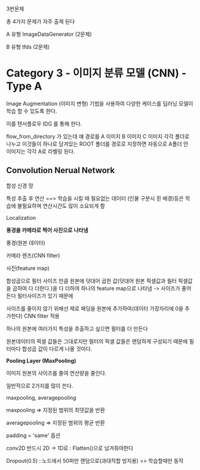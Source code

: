 3번문제

총 4가지 문제가 자주 출제 된다

A 유형 ImageDataGenerator (2문제)

B 유형 tfds (2문제)

# Category 3 - 이미지 분류 모델 (CNN) - Type A

Image Augmentation (이미지 변형) 기법을 사용하여 다양한 케이스를 딥러닝 모델이 학습 할 수 있도록 한다.

이를 텐서플로우 IDG 를 통해 한다.

flow_from_directory 가 있는데 얘 경로를 A 이미지 B 이미지 C 이미지 각각 폴더로 나누고 이것들이 하나로 담겨있는 ROOT 폴더를 경로로 지정하면 자동으로 A폴더 안 이미지는 각각 A로 라벨링 된다.

## Convolution Nerual Network

합성 신경 망

특성 추출 후 연산 ==> 학습을 시킬 때 필요없는 데이터 (인물 구분시 흰 배경)등은 학습에 불필요하며 연산시간도 많이 소요되게 함

Localization

**풍경을 카메라로 찍어 사진으로 나타냄**

풍경(원본 데이터)

카메라 렌즈(CNN filter)

사진(feature map)

합성곱으로 필터 사이즈 만큼 원본에 덧대어 곱한 값(덧대어 원본 픽셀값과 필터 픽셀값을 곱하여 다 더한다.)을 다 더하여 하나의 feature map으로 나타냄 -> 사이즈가 줄어든다 필터사이즈가 있기 때문에

사이즈를 줄이지 않기 위해선 제로 패딩을 원본에 추가하여(데이터 가장자리에 0을 추가한다) CNN filter 적용

하나의 원본에 여러가지 특성을 추출하고 싶으면 필터를 더 만든다

원본데이터의 픽셀 값들은 그대로지만 필터의 픽셀 값들은 랜덤하게 구성되기 때문에 필터마다 합성곱 값이 다르게 나올 것이다.

**Pooling Layer (MaxPooling)**

이미지 원본의 사이즈를 줄여 연산량을 줄인다.

일반적으로 2가지를 많이 쓴다.

maxpooling, averagepooling

maxpooling => 지정된 범위의 최댓값을 반환

averagepooling => 지정된 범위의 평균 반환

padding = 'same'  옵션

conv2D 반드시 2D -> 1D로 : Flatten()으로 넘겨줘야한다

Dropout(0.5) : 노드에서 50퍼만 랜덤으로(과대적합 방지용) => 학습할때만 동작 

